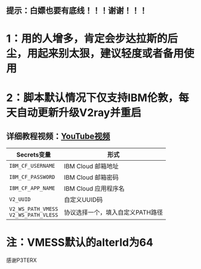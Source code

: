 ## 提示：白嫖也要有底线！！！谢谢！！！

# 1：用的人增多，肯定会步达拉斯的后尘，用起来别太狠，建议轻度或者备用使用

# 2：脚本默认情况下仅支持IBM伦敦，每天自动更新升级V2ray并重启

## 详细教程视频：[YouTube视频](https://youtu.be/2WGJbtsY6gw)

   | Secrets变量 | 形式 |
  | --------------------- | ----------- |
  | `IBM_CF_USERNAME`       | IBM Cloud 邮箱地址 |
  | `IBM_CF_PASSWORD` | IBM Cloud 邮箱密码 |
  | `IBM_CF_APP_NAME` | IBM Cloud 应用程序名 |
  | `V2_UUID` | 自定义UUID码 |
  | `V2_WS_PATH_VMESS` </br> `V2_WS_PATH_VLESS` | 协议选择一个，填入自定义PATH路径 |
  
# 注：VMESS默认的alterId为64

感谢P3TERX

